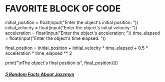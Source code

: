 # __FAVORITE BLOCK OF CODE__
initial_position = float(input("Enter the object's initial position: "))
initial_velocity = float(input("Enter the object's initial velocity: "))
acceleration = float(input("Enter the object's acceleration: "))
time_elapsed = float(input("Enter the object's time elapsed: "))

final_position = initial_position + initial_velocity * time_elapsed + 0.5 * acceleration * time_elapsed ** 2


print("\nThe object's final position is", final_position)]()

##### [5 Random Facts About Jazzmyn](5-Random-Facts-About-Jazzmyn.md)
